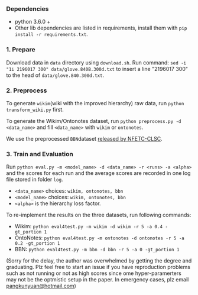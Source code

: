 ### Dependencies
- python 3.6.0 +
- Other lib dependencies are listed in requirements, install them with `pip install -r requirements.txt`. 

### 1. Prepare

Download data in `data` directory using `download.sh`.
Run command:
`sed -i "1i 2196017 300" data/glove.840B.300d.txt` to insert a line "2196017 300" to the head of `data/glove.840.300d.txt`.

### 2. Preprocess

To generate `wikim`(wiki with the improved hierarchy) raw data, run `python transform_wiki.py` first.

To generate the Wikim/Ontonotes dataset, run `python preprocess.py -d <data_name>` and fill `<data_name>` with `wikim` or `ontonotes`.

We use the preprocessed `BBN`dataset [released by NFETC-CLSC](https://drive.google.com/open?id=1opjfoA0I2mOjE11kM_TYsaeq-HHO1rqv). 


### 3. Train and Evaluation

Run `python eval.py -m <model_name> -d <data_name> -r <runs> -a <alpha>` and the scores for each run and the average scores are recorded in one log file stored in folder `log`.

- `<data_name>` choices: `wikim, ontonotes, bbn`
- `<model_name>` choices: `wikim, ontonotes, bbn`
- `<alpha>` is the hierarchy loss factor.

To re-implement the results on the three datasets, run following commands:

- Wikim: `python eval4test.py -m wikim -d wikim -r 5 -a 0.4 -gt_portion 1`
- OntoNotes: `python eval4test.py -m ontonotes -d ontonotes -r 5 -a 0.2 -gt_portion 1`
- BBN: `python eval4test.py -m bbn -d bbn -r 5 -a 0 -gt_portion 1`

(Sorry for the delay, the author was overwhelmed by getting the degree and graduating. Plz feel free to start an issue if you have reproduction problems such as not running or not as high scores since ome hyper-paramerters may not be the optmistic setup in the paper. In emergency cases, plz email pangkunyuan@hotmail.com)
